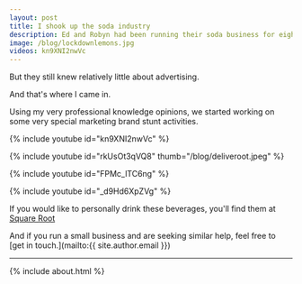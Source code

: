 ```yaml
---
layout: post
title: I shook up the soda industry
description: Ed and Robyn had been running their soda business for eight years.
image: /blog/lockdownlemons.jpg
videos: kn9XNI2nwVc
---
```


But they still knew relatively little about advertising.

And that's where I came in.

Using my very professional knowledge opinions, we started working on some very special marketing brand stunt activities.

{% include youtube id="kn9XNI2nwVc" %}

{% include youtube id="rkUsOt3qVQ8" thumb="/blog/deliveroot.jpeg" %}

{% include youtube id="FPMc_lTC6ng" %}

{% include youtube id="_d9Hd6XpZVg" %}


If you would like to personally drink these beverages, you'll find them at [Square Root](https://www.squarerootsoda.com)

And if you run a small business and are seeking similar help, feel free to [get in touch.](mailto:{{ site.author.email }})

---

{% include about.html %}
